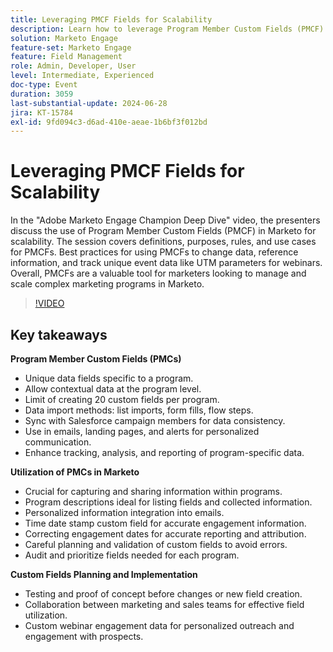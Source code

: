 ```yaml
---
title: Leveraging PMCF Fields for Scalability
description: Learn how to leverage Program Member Custom Fields (PMCF) in Marketo for scalability, including best practices for data management, personalized communication, and accurate reporting, as discussed in the Adobe Marketo Engage Champion Deep Dive video.
solution: Marketo Engage
feature-set: Marketo Engage
feature: Field Management
role: Admin, Developer, User
level: Intermediate, Experienced
doc-type: Event
duration: 3059
last-substantial-update: 2024-06-28
jira: KT-15784
exl-id: 9fd094c3-d6ad-410e-aeae-1b6bf3f012bd
---
```

# Leveraging PMCF Fields for Scalability

In the "Adobe Marketo Engage Champion Deep Dive" video, the presenters discuss the use of Program Member Custom Fields (PMCF) in Marketo for scalability. The session covers definitions, purposes, rules, and use cases for PMCFs. Best practices for using PMCFs to change data, reference information, and track unique event data like UTM parameters for webinars. Overall, PMCFs are a valuable tool for marketers looking to manage and scale complex marketing programs in Marketo.

>[!VIDEO](https://video.tv.adobe.com/v/3430531/?learn=on)

## Key takeaways

**Program Member Custom Fields (PMCs)**

* Unique data fields specific to a program.
* Allow contextual data at the program level.
* Limit of creating 20 custom fields per program.
* Data import methods: list imports, form fills, flow steps.
* Sync with Salesforce campaign members for data consistency.
* Use in emails, landing pages, and alerts for personalized communication.
* Enhance tracking, analysis, and reporting of program-specific data.

**Utilization of PMCs in Marketo**

* Crucial for capturing and sharing information within programs.
* Program descriptions ideal for listing fields and collected information.
* Personalized information integration into emails.
* Time date stamp custom field for accurate engagement information.
* Correcting engagement dates for accurate reporting and attribution.
* Careful planning and validation of custom fields to avoid errors.
* Audit and prioritize fields needed for each program.

**Custom Fields Planning and Implementation**

* Testing and proof of concept before changes or new field creation.
* Collaboration between marketing and sales teams for effective field utilization.
* Custom webinar engagement data for personalized outreach and engagement with prospects.
